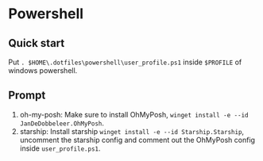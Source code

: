 # Powershell

## Quick start

Put `. $HOME\.dotfiles\powershell\user_profile.ps1` inside `$PROFILE` of windows powershell.

## Prompt

1. oh-my-posh: Make sure to install OhMyPosh, `winget install -e --id JanDeDobbeleer.OhMyPosh`.
2. starship: Install starship `winget install -e --id Starship.Starship`, uncomment the starship config and comment out the OhMyPosh config inside `user_profile.ps1`.
